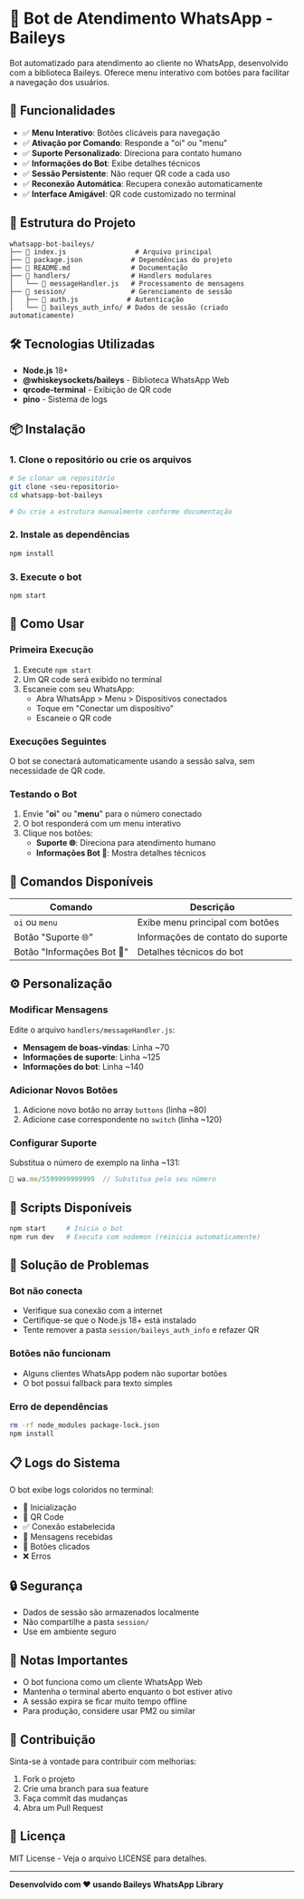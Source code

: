 # 🤖 Bot de Atendimento WhatsApp - Baileys

Bot automatizado para atendimento ao cliente no WhatsApp, desenvolvido com a biblioteca Baileys. Oferece menu interativo com botões para facilitar a navegação dos usuários.

## 🚀 Funcionalidades

- ✅ **Menu Interativo**: Botões clicáveis para navegação
- ✅ **Ativação por Comando**: Responde a "oi" ou "menu"
- ✅ **Suporte Personalizado**: Direciona para contato humano
- ✅ **Informações do Bot**: Exibe detalhes técnicos
- ✅ **Sessão Persistente**: Não requer QR code a cada uso
- ✅ **Reconexão Automática**: Recupera conexão automaticamente
- ✅ **Interface Amigável**: QR code customizado no terminal

## 📁 Estrutura do Projeto

```
whatsapp-bot-baileys/
├── 📄 index.js                 # Arquivo principal
├── 📄 package.json            # Dependências do projeto
├── 📄 README.md               # Documentação
├── 📁 handlers/               # Handlers modulares
│   └── 📄 messageHandler.js   # Processamento de mensagens
├── 📁 session/                # Gerenciamento de sessão
│   ├── 📄 auth.js            # Autenticação
│   └── 📁 baileys_auth_info/ # Dados de sessão (criado automaticamente)
```

## 🛠️ Tecnologias Utilizadas

- **Node.js** 18+
- **@whiskeysockets/baileys** - Biblioteca WhatsApp Web
- **qrcode-terminal** - Exibição de QR code
- **pino** - Sistema de logs

## 📦 Instalação

### 1. Clone o repositório ou crie os arquivos

```bash
# Se clonar um repositório
git clone <seu-repositorio>
cd whatsapp-bot-baileys

# Ou crie a estrutura manualmente conforme documentação
```

### 2. Instale as dependências

```bash
npm install
```

### 3. Execute o bot

```bash
npm start
```

## 🔧 Como Usar

### Primeira Execução

1. Execute `npm start`
2. Um QR code será exibido no terminal
3. Escaneie com seu WhatsApp:
   - Abra WhatsApp > Menu > Dispositivos conectados
   - Toque em "Conectar um dispositivo" 
   - Escaneie o QR code

### Execuções Seguintes

O bot se conectará automaticamente usando a sessão salva, sem necessidade de QR code.

### Testando o Bot

1. Envie "**oi**" ou "**menu**" para o número conectado
2. O bot responderá com um menu interativo
3. Clique nos botões:
   - **Suporte 🌐**: Direciona para atendimento humano
   - **Informações Bot 🤖**: Mostra detalhes técnicos

## 🎯 Comandos Disponíveis

| Comando | Descrição |
|---------|-----------|
| `oi` ou `menu` | Exibe menu principal com botões |
| Botão "Suporte 🌐" | Informações de contato do suporte |
| Botão "Informações Bot 🤖" | Detalhes técnicos do bot |

## ⚙️ Personalização

### Modificar Mensagens

Edite o arquivo `handlers/messageHandler.js`:

- **Mensagem de boas-vindas**: Linha ~70
- **Informações de suporte**: Linha ~125  
- **Informações do bot**: Linha ~140

### Adicionar Novos Botões

1. Adicione novo botão no array `buttons` (linha ~80)
2. Adicione case correspondente no `switch` (linha ~120)

### Configurar Suporte

Substitua o número de exemplo na linha ~131:
```javascript
📱 wa.me/5599999999999  // Substitua pelo seu número
```

## 🔄 Scripts Disponíveis

```bash
npm start     # Inicia o bot
npm run dev   # Executa com nodemon (reinicia automaticamente)
```

## 🚨 Solução de Problemas

### Bot não conecta
- Verifique sua conexão com a internet
- Certifique-se que o Node.js 18+ está instalado
- Tente remover a pasta `session/baileys_auth_info` e refazer QR

### Botões não funcionam
- Alguns clientes WhatsApp podem não suportar botões
- O bot possui fallback para texto simples

### Erro de dependências
```bash
rm -rf node_modules package-lock.json
npm install
```

## 📋 Logs do Sistema

O bot exibe logs coloridos no terminal:
- 🚀 Inicialização
- 📱 QR Code
- ✅ Conexão estabelecida  
- 📩 Mensagens recebidas
- 🔘 Botões clicados
- ❌ Erros

## 🔒 Segurança

- Dados de sessão são armazenados localmente
- Não compartilhe a pasta `session/`
- Use em ambiente seguro

## 📝 Notas Importantes

- O bot funciona como um cliente WhatsApp Web
- Mantenha o terminal aberto enquanto o bot estiver ativo
- A sessão expira se ficar muito tempo offline
- Para produção, considere usar PM2 ou similar

## 🤝 Contribuição

Sinta-se à vontade para contribuir com melhorias:
1. Fork o projeto
2. Crie uma branch para sua feature
3. Faça commit das mudanças
4. Abra um Pull Request

## 📄 Licença

MIT License - Veja o arquivo LICENSE para detalhes.

---

**Desenvolvido com ❤️ usando Baileys WhatsApp Library**